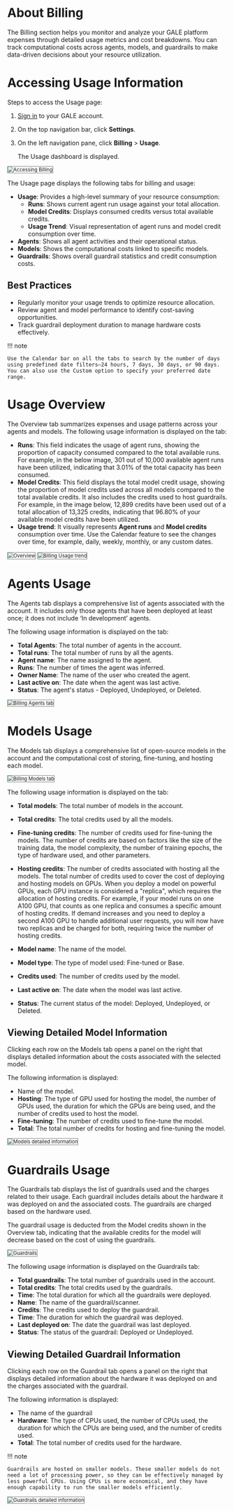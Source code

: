 # About Billing

The Billing section helps you monitor and analyze your GALE platform expenses through detailed usage metrics and cost breakdowns. You can track computational costs across agents, models, and guardrails to make data-driven decisions about your resource utilization.

# Accessing Usage Information

Steps to access the Usage page:

1. [Sign in](https://galeadmin-kore.github.io/docs/gale/getting-started/sign-up-sign-in/#sign-in-to-gale) to your GALE account.
2. On the top navigation bar, click **Settings**.
3. On the left navigation pane, click **Billing** > **Usage**.

    The Usage dashboard is displayed.

 <img src="../images/accessing_billing.png" alt="Accessing Billing" title="Accessing Billing" style="border: 1px solid gray; zoom:80%;">

The Usage page displays the following tabs for billing and usage:

* **Usage**: Provides a high-level summary of your resource consumption:
    * **Runs**: Shows current agent run usage against your total allocation.
    * **Model Credits**: Displays consumed credits versus total available credits.
    * **Usage Trend**: Visual representation of agent runs and model credit consumption over time.
* **Agents**: Shows all agent activities and their operational status.
* **Models**: Shows the computational costs linked to specific models.
* **Guardrails**: Shows overall guardrail statistics and credit consumption costs.

## Best Practices

* Regularly monitor your usage trends to optimize resource allocation.
* Review agent and model performance to identify cost-saving opportunities.
* Track guardrail deployment duration to manage hardware costs effectively.

!!! note

    Use the Calendar bar on all the tabs to search by the number of days using predefined date filters—24 hours, 7 days, 30 days, or 90 days. You can also use the Custom option to specify your preferred date range.


# Usage Overview

The Overview tab summarizes expenses and usage patterns across your agents and models. The following usage information is displayed on the tab:

* **Runs**: This field indicates the usage of agent runs, showing the proportion of capacity consumed compared to the total available runs. For example, in the below image, 301 out of 10,000 available agent runs have been utilized, indicating that 3.01% of the total capacity has been consumed.
* **Model Credits**: This field displays the total model credit usage, showing the proportion of model credits used across all models compared to the total available credits. It also includes the credits used to host guardrails. For example, in the image below, 12,899 credits have been used out of a total allocation of 13,325 credits, indicating that 96.80% of your available model credits have been utilized.
* **Usage trend**: It visually represents **Agent runs** and **Model credits** consumption over time. Use the Calendar feature to see the changes over time, for example, daily, weekly, monthly, or any custom dates.

 <img src="../images/overview.png" alt="Overview" title="Overview" style="border: 1px solid gray; zoom:80%;">

 <img src="../images/usagetrend.png" alt="Billing Usage trend" title="Billing Usage trend" style="border: 1px solid gray; zoom:80%;">


# Agents Usage

The Agents tab displays a comprehensive list of agents associated with the account. It includes only those agents that have been deployed at least once; it does not include ‘In development’ agents.  

The following usage information is displayed on the tab:

* **Total Agents**: The total number of agents in the account.
* **Total runs**: The total number of runs by all the agents.
* **Agent name**: The name assigned to the agent.
* **Runs**: The number of times the agent was inferred. 
* **Owner Name**: The name of the user who created the agent.
* **Last active on**: The date when the agent was last active.
* **Status**: The agent's status - Deployed, Undeployed, or Deleted.

 <img src="../billing/images/agents.png" alt="Billing Agents tab" title="Billing Agents tab" style="border: 1px solid gray; zoom:80%;">


# Models Usage

The Models tab displays a comprehensive list of open-source models in the account and the computational cost of storing, fine-tuning, and hosting each model.

<img src="../billing/images/models.png" alt="Billing Models tab" title="Billing Models tab" style="border: 1px solid gray; zoom:80%;">

The following usage information is displayed on the tab:

* **Total models**: The total number of models in the account.
* **Total credits**: The total credits used by all the models.
* **Fine-tuning credits**: The number of credits used for fine-tuning the models. The number of credits are based on factors like the size of the training data, the model complexity, the number of training epochs, the type of hardware used, and other parameters.
* **Hosting credits**: The number of credits associated with hosting all the models. The total number of credits used to cover the cost of deploying and hosting models on GPUs.
When you deploy a model on powerful GPUs, each GPU instance is considered a "replica", which requires the allocation of hosting credits. For example, if your model runs on one A100 GPU, that counts as one replica and consumes a specific amount of hosting credits. If demand increases and you need to deploy a second A100 GPU to handle additional user requests, you will now have two replicas and be charged for both, requiring twice the number of hosting credits.

* **Model name**: The name of the model.
* **Model type**: The type of model used: Fine-tuned or Base.
* **Credits used**: The number of credits used by the model.
* **Last active on**: The date when the model was last active.
* **Status**: The current status of the model: Deployed, Undeployed, or Deleted.

## Viewing Detailed Model Information

Clicking each row on the Models tab opens a panel on the right that displays detailed information about the costs associated with the selected model.

The following information is displayed:

* Name of the model.
* **Hosting**: The type of GPU used for hosting the model, the number of GPUs used, the duration for which the GPUs are being used, and the number of credits used to host the model.
* **Fine-tuning**: The number of credits used to fine-tune the model.
* **Total**: The total number of credits for hosting and fine-tuning the model.

<img src="../images/models_right_panel_detailed.png" alt="Models detailed information" title="Models detailed information" style="border: 1px solid gray; zoom:80%;">


# Guardrails Usage

The Guardrails tab displays the list of guardrails used and the charges related to their usage. Each guardrail includes details about the hardware it was deployed on and the associated costs. The guardrails are charged based on the hardware used.

The guardrail usage is deducted from the Model credits shown in the Overview tab, indicating that the available credits for the model will decrease based on the cost of using the guardrails.

<img src="../images/guardrails.png" alt="Guardrails" title="Guardrails" style="border: 1px solid gray; zoom:80%;">

The following usage information is displayed on the Guardrails tab:

* **Total guardrails**: The total number of guardrails used in the account.
* **Total credits**: The total credits used by the guardrails.
* **Time**: The total duration for which all the guardrails were deployed.
* **Name**: The name of the guardrail/scanner.
* **Credits**: The credits used to deploy the guardrail.
* **Time**: The duration for which the guardrail was deployed.
* **Last deployed on**: The date the guardrail was last deployed.
* **Status**: The status of the guardrail: Deployed or Undeployed.

## Viewing Detailed Guardrail Information

Clicking each row on the Guardrail tab opens a panel on the right that displays detailed information about the hardware it was deployed on and the charges associated with the guardrail.

The following information is displayed:

* The name of the guardrail
* **Hardware**: The type of CPUs used, the number of CPUs used, the duration for which the CPUs are being used, and the number of credits used.
* **Total**: The total number of credits used for the hardware.

!!! note

    Guardrails are hosted on smaller models. These smaller models do not need a lot of processing power, so they can be effectively managed by less powerful CPUs. Using CPUs is more economical, and they have enough capability to run the smaller models efficiently.


<img src="../images/guardrails_right_panel.png" alt="Guardrails detailed information" title="Guardrails detailed information" style="border: 1px solid gray; zoom:80%;">




